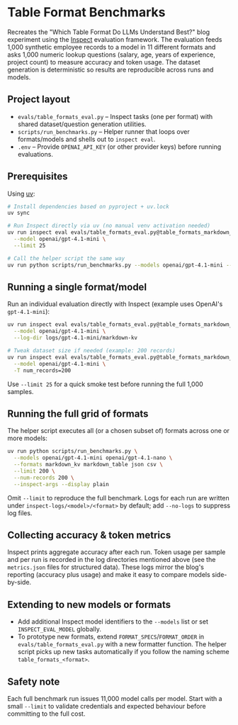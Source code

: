 # Table Format Benchmarks

Recreates the "Which Table Format Do LLMs Understand Best?" blog experiment using the [Inspect](https://inspect.aisi.org.uk/llms.txt) evaluation framework. The evaluation feeds 1,000 synthetic employee records to a model in 11 different formats and asks 1,000 numeric lookup questions (salary, age, years of experience, project count) to measure accuracy and token usage. The dataset generation is deterministic so results are reproducible across runs and models.

## Project layout

- `evals/table_formats_eval.py` – Inspect tasks (one per format) with shared dataset/question generation utilities.
- `scripts/run_benchmarks.py` – Helper runner that loops over formats/models and shells out to `inspect eval`.
- `.env` – Provide `OPENAI_API_KEY` (or other provider keys) before running evaluations.

## Prerequisites

Using [uv](https://docs.astral.sh/uv/):

```bash
# Install dependencies based on pyproject + uv.lock
uv sync

# Run Inspect directly via uv (no manual venv activation needed)
uv run inspect eval evals/table_formats_eval.py@table_formats_markdown_kv \
  --model openai/gpt-4.1-mini \
  --limit 25

# Call the helper script the same way
uv run python scripts/run_benchmarks.py --models openai/gpt-4.1-mini --limit 50
```

## Running a single format/model

Run an individual evaluation directly with Inspect (example uses OpenAI's `gpt-4.1-mini`):

```bash
uv run inspect eval evals/table_formats_eval.py@table_formats_markdown_kv \
  --model openai/gpt-4.1-mini \
  --log-dir logs/gpt-4.1-mini/markdown-kv

# Tweak dataset size if needed (example: 200 records)
uv run inspect eval evals/table_formats_eval.py@table_formats_markdown_kv \
  --model openai/gpt-4.1-mini \
  -T num_records=200
```

Use `--limit 25` for a quick smoke test before running the full 1,000 samples.

## Running the full grid of formats

The helper script executes all (or a chosen subset of) formats across one or more models:

```bash
uv run python scripts/run_benchmarks.py \
  --models openai/gpt-4.1-mini openai/gpt-4.1-nano \
  --formats markdown_kv markdown_table json csv \
  --limit 200 \
  --num-records 200 \
  --inspect-args --display plain
```

Omit `--limit` to reproduce the full benchmark. Logs for each run are written under `inspect-logs/<model>/<format>` by default; add `--no-logs` to suppress log files.

## Collecting accuracy & token metrics

Inspect prints aggregate accuracy after each run. Token usage per sample and per run is recorded in the log directories mentioned above (see the `metrics.json` files for structured data). These logs mirror the blog's reporting (accuracy plus usage) and make it easy to compare models side-by-side.

## Extending to new models or formats

- Add additional Inspect model identifiers to the `--models` list or set `INSPECT_EVAL_MODEL` globally.
- To prototype new formats, extend `FORMAT_SPECS`/`FORMAT_ORDER` in `evals/table_formats_eval.py` with a new formatter function. The helper script picks up new tasks automatically if you follow the naming scheme `table_formats_<format>`.

## Safety note

Each full benchmark run issues 11,000 model calls per model. Start with a small `--limit` to validate credentials and expected behaviour before committing to the full cost.
